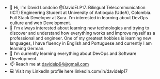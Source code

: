 - 👋 Hi, I’m David Londoño @DavidELP17. Bilingual Telecommunication (ICT) Engineering Student at University of Antioquia (UdeA), Colombia. Full Stack Developer at Sura. I'm interested in learning about DevOps culture and web Development.
- 👀 I'm always interested about learning new technologies and trying to discover and understand how everything works and improve myself as a professional and engineer. One of my greatest hobbies is learning new languages, I have fluency in English and Portuguese and currently I am learning German.
- 🌱 I’m currently learning everything about DevOps and Software Development.
- 📫 Reach me at davidelp94@gmail.com
- 💻 Visit my LinkedIn profile here linkedin.com/in/davidelp17

<!---
DavidELP17/DavidELP17 is a ✨ special ✨ repository because its `README.md` (this file) appears on your GitHub profile.
You can click the Preview link to take a look at your changes.
--->
